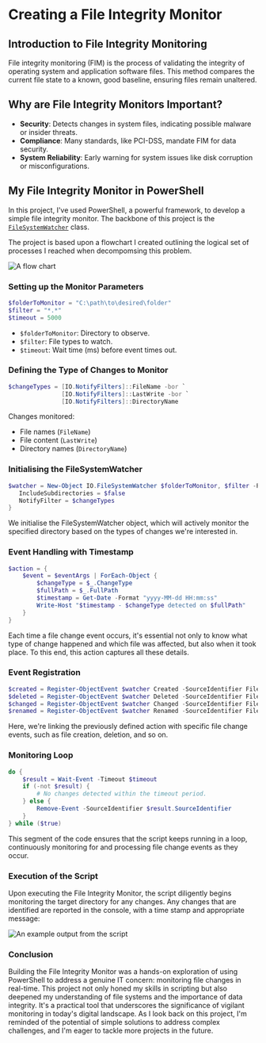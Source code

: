 # Creating a File Integrity Monitor

## Introduction to File Integrity Monitoring

File integrity monitoring (FIM) is the process of validating the integrity of operating system and application software files. This method compares the current file state to a known, good baseline, ensuring files remain unaltered.

## Why are File Integrity Monitors Important?

- **Security**: Detects changes in system files, indicating possible malware or insider threats.
- **Compliance**: Many standards, like PCI-DSS, mandate FIM for data security.
- **System Reliability**: Early warning for system issues like disk corruption or misconfigurations.

## My File Integrity Monitor in PowerShell

In this project, I've used PowerShell, a powerful framework, to develop a simple file integrity monitor. The backbone of this project is the [`FileSystemWatcher`](https://learn.microsoft.com/en-us/dotnet/api/system.io.filesystemwatcher?view=net-7.0) class.

The project is based upon a flowchart I created outlining the logical set of processes I reached when decompomsing this problem.

<img src="https://i.imgur.com/uMh6uP3.png" alt="A flow chart ">

### Setting up the Monitor Parameters

```powershell
$folderToMonitor = "C:\path\to\desired\folder"
$filter = "*.*"
$timeout = 5000
```

- `$folderToMonitor`: Directory to observe.
- `$filter`: File types to watch.
- `$timeout`: Wait time (ms) before event times out.

### Defining the Type of Changes to Monitor

```powershell
$changeTypes = [IO.NotifyFilters]::FileName -bor `
               [IO.NotifyFilters]::LastWrite -bor `
               [IO.NotifyFilters]::DirectoryName
```

Changes monitored:

- File names (`FileName`)
- File content (`LastWrite`)
- Directory names (`DirectoryName`)

### Initialising the FileSystemWatcher

```powershell
$watcher = New-Object IO.FileSystemWatcher $folderToMonitor, $filter -Property {
   IncludeSubdirectories = $false 
   NotifyFilter = $changeTypes
}
```

We initialise the FileSystemWatcher object, which will actively monitor the specified directory based on the types of changes we're interested in.

### Event Handling with Timestamp

```powershell
$action = {
    $event = $eventArgs | ForEach-Object {
        $changeType = $_.ChangeType
        $fullPath = $_.FullPath
        $timestamp = Get-Date -Format "yyyy-MM-dd HH:mm:ss"
        Write-Host "$timestamp - $changeType detected on $fullPath"
    }
}
```

Each time a file change event occurs, it's essential not only to know what type of change happened and which file was affected, but also when it took place. To this end, this action captures all these details.

### Event Registration

```powershell
$created = Register-ObjectEvent $watcher Created -SourceIdentifier FileCreated -Action $action
$deleted = Register-ObjectEvent $watcher Deleted -SourceIdentifier FileDeleted -Action $action
$changed = Register-ObjectEvent $watcher Changed -SourceIdentifier FileChanged -Action $action
$renamed = Register-ObjectEvent $watcher Renamed -SourceIdentifier FileRenamed -Action $action
```

Here, we're linking the previously defined action with specific file change events, such as file creation, deletion, and so on.

### Monitoring Loop

```powershell
do {
    $result = Wait-Event -Timeout $timeout
    if (-not $result) {
        # No changes detected within the timeout period.
    } else {
        Remove-Event -SourceIdentifier $result.SourceIdentifier
    }
} while ($true)
```

This segment of the code ensures that the script keeps running in a loop, continuously monitoring for and processing file change events as they occur.


### Execution of the Script

Upon executing the File Integrity Monitor, the script diligently begins monitoring the target directory for any changes. Any changes that are identified are reported in the console, with a time stamp and appropriate message:

<img src="https://i.imgur.com/GJ4rDLR.png" alt="An example output from the script">

### Conclusion

Building the File Integrity Monitor was a hands-on exploration of using PowerShell to address a genuine IT concern: monitoring file changes in real-time. This project not only honed my skills in scripting but also deepened my understanding of file systems and the importance of data integrity. It's a practical tool that underscores the significance of vigilant monitoring in today's digital landscape. As I look back on this project, I'm reminded of the potential of simple solutions to address complex challenges, and I'm eager to tackle more projects in the future.
